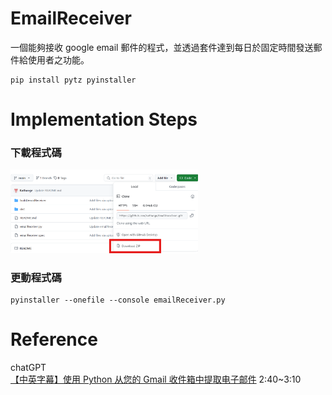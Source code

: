 # EmailReceiver
一個能夠接收 google email 郵件的程式，並透過套件達到每日於固定時間發送郵件給使用者之功能。

```
pip install pytz pyinstaller
```

# Implementation Steps
### 下載程式碼
<img src="./forMD/img1.png" style="width:300px" />

### 更動程式碼


```
pyinstaller --onefile --console emailReceiver.py
```

# Reference
chatGPT\
[【中英字幕】使用 Python 从您的 Gmail 收件箱中提取电子邮件](https://www.bilibili.com/video/BV1M3411j7zN/) 2:40~3:10
